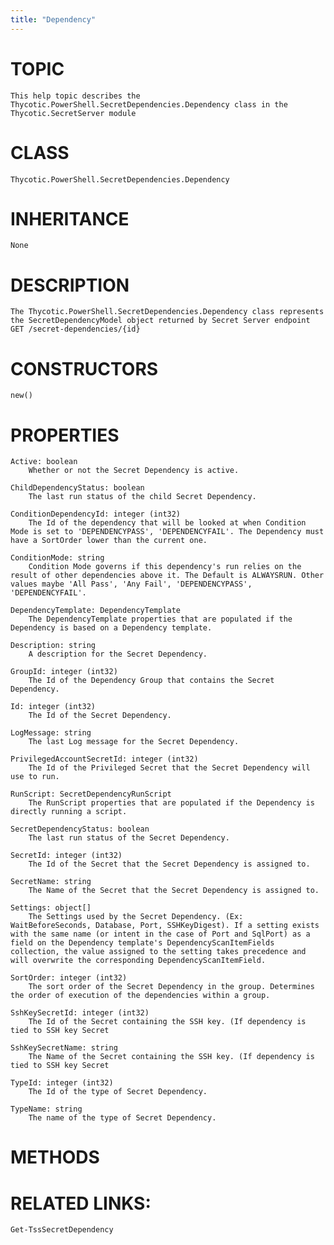 ```yaml
---
title: "Dependency"
---
```


# TOPIC
    This help topic describes the Thycotic.PowerShell.SecretDependencies.Dependency class in the Thycotic.SecretServer module

# CLASS
    Thycotic.PowerShell.SecretDependencies.Dependency

# INHERITANCE
    None

# DESCRIPTION
    The Thycotic.PowerShell.SecretDependencies.Dependency class represents the SecretDependencyModel object returned by Secret Server endpoint GET /secret-dependencies/{id}

# CONSTRUCTORS
    new()

# PROPERTIES
    Active: boolean
        Whether or not the Secret Dependency is active.

    ChildDependencyStatus: boolean
        The last run status of the child Secret Dependency.

    ConditionDependencyId: integer (int32)
        The Id of the dependency that will be looked at when Condition Mode is set to 'DEPENDENCYPASS', 'DEPENDENCYFAIL'. The Dependency must have a SortOrder lower than the current one.

    ConditionMode: string
        Condition Mode governs if this dependency's run relies on the result of other dependencies above it. The Default is ALWAYSRUN. Other values maybe 'All Pass', 'Any Fail', 'DEPENDENCYPASS', 'DEPENDENCYFAIL'.

    DependencyTemplate: DependencyTemplate
        The DependencyTemplate properties that are populated if the Dependency is based on a Dependency template.

    Description: string
        A description for the Secret Dependency.

    GroupId: integer (int32)
        The Id of the Dependency Group that contains the Secret Dependency.

    Id: integer (int32)
        The Id of the Secret Dependency.

    LogMessage: string
        The last Log message for the Secret Dependency.

    PrivilegedAccountSecretId: integer (int32)
        The Id of the Privileged Secret that the Secret Dependency will use to run.

    RunScript: SecretDependencyRunScript
        The RunScript properties that are populated if the Dependency is directly running a script.

    SecretDependencyStatus: boolean
        The last run status of the Secret Dependency.

    SecretId: integer (int32)
        The Id of the Secret that the Secret Dependency is assigned to.

    SecretName: string
        The Name of the Secret that the Secret Dependency is assigned to.

    Settings: object[]
        The Settings used by the Secret Dependency. (Ex: WaitBeforeSeconds, Database, Port, SSHKeyDigest). If a setting exists with the same name (or intent in the case of Port and SqlPort) as a field on the Dependency template's DependencyScanItemFields collection, the value assigned to the setting takes precedence and will overwrite the corresponding DependencyScanItemField.

    SortOrder: integer (int32)
        The sort order of the Secret Dependency in the group. Determines the order of execution of the dependencies within a group.

    SshKeySecretId: integer (int32)
        The Id of the Secret containing the SSH key. (If dependency is tied to SSH key Secret

    SshKeySecretName: string
        The Name of the Secret containing the SSH key. (If dependency is tied to SSH key Secret

    TypeId: integer (int32)
        The Id of the type of Secret Dependency.

    TypeName: string
        The name of the type of Secret Dependency.

# METHODS

# RELATED LINKS:
    Get-TssSecretDependency